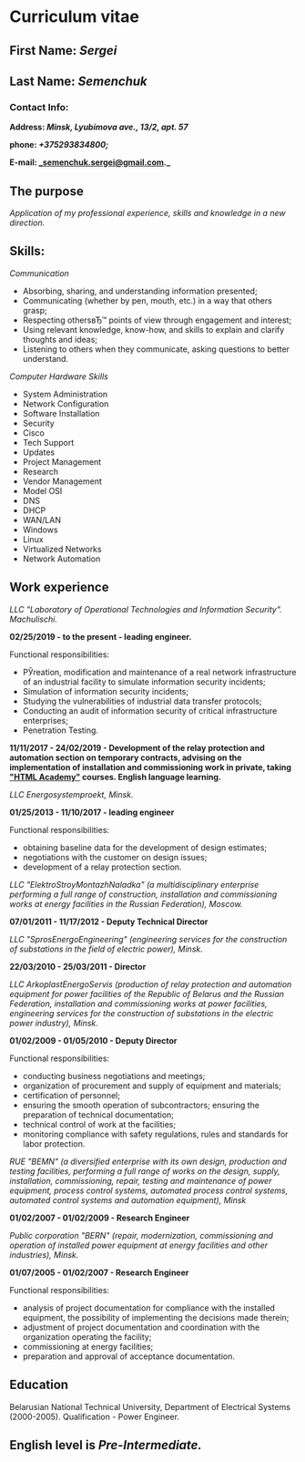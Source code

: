 # Curriculum vitae
## First Name: *Sergei*

## Last Name: *Semenchuk*

### Contact Info: 

**Address: _Minsk, Lyubimova ave., 13/2, apt. 57_**

**phone: _+375293834800;_**

**E-mail: _semenchuk.sergei@gmail.com._**

## The purpose

*Application of my professional experience, skills and knowledge in a new direction.*

## Skills:

_Communication_
* Absorbing, sharing, and understanding information presented;
* Communicating (whether by pen, mouth, etc.) in a way that others grasp;
* Respecting othersвЂ™ points of view through engagement and interest;
* Using relevant knowledge, know-how, and skills to explain and clarify thoughts and ideas;
* Listening to others when they communicate, asking questions to better understand.

_Computer Hardware Skills_
* System Administration
* Network Configuration
* Software Installation
* Security
* Cisco
* Tech Support
* Updates
* Project Management
* Research
* Vendor Management
* Model OSI
* DNS
* DHCP
* WAN/LAN
* Windows
* Linux
* Virtualized Networks
* Network Automation

## Work experience

*LLC "Laboratory of Operational Technologies and Information Security". Machulischi.*

**02/25/2019 - to the present - leading engineer.**

Functional responsibilities:
* РЎreation, modification and maintenance of a real network infrastructure of an industrial facility to simulate information security incidents;
* Simulation of information security incidents;
* Studying the vulnerabilities of industrial data transfer protocols;
* Conducting an audit of information security of critical infrastructure enterprises;
* Penetration Testing.

**11/11/2017 - 24/02/2019 - Development of the relay protection and automation section on temporary contracts, advising on the implementation of installation and commissioning work in private, taking ["HTML Academy"](https://htmlacademy.ru) courses. English language learning.**

*LLC Energosystemproekt, Minsk.*

**01/25/2013 - 11/10/2017 - leading engineer**

Functional responsibilities:

* obtaining baseline data for the development of design estimates;
* negotiations with the customer on design issues;
* development of a relay protection section.

*LLC "ElektroStroyMontazhNaladka" (a multidisciplinary enterprise performing a full range of construction, installation and commissioning works at energy facilities in the Russian Federation), Moscow.*

**07/01/2011 - 11/17/2012 - Deputy Technical Director**

*LLC "SprosEnergoEngineering" (engineering services for the construction of substations in the field of electric power), Minsk.*

**22/03/2010 - 25/03/2011 - Director**

*LLC ArkoplastEnergoServis (production of relay protection and automation equipment for power facilities of the Republic of Belarus and the Russian Federation, installation and commissioning works at power facilities, engineering services for the construction of substations in the electric power industry), Minsk.*

**01/02/2009 - 01/05/2010 - Deputy Director**

Functional responsibilities:

* conducting business negotiations and meetings;
* organization of procurement and supply of equipment and materials;
* certification of personnel;
* ensuring the smooth operation of subcontractors;
ensuring the preparation of technical documentation;
* technical control of work at the facilities;
* monitoring compliance with safety regulations, rules and standards for labor protection.

*RUE "BEMN" (a diversified enterprise with its own design, production and testing facilities, performing a full range of works on the design, supply, installation, commissioning, repair, testing and maintenance of power equipment, process control systems, automated process control systems, automated control systems and automation equipment), Minsk*

**01/02/2007 - 01/02/2009 - Research Engineer**

*Public corporation "BERN" (repair, modernization, commissioning and operation of installed power equipment at energy facilities and other industries), Minsk.*

**01/07/2005 - 01/02/2007 - Research Engineer**

Functional responsibilities:

* analysis of project documentation for compliance with the installed equipment, the possibility of implementing the decisions made therein;
* adjustment of project documentation and coordination with the organization operating the facility;
* commissioning at energy facilities;
* preparation and approval of acceptance documentation.

## Education

Belarusian National Technical University, Department of Electrical Systems (2000-2005).
Qualification - Power Engineer.

## English level is _Pre-Intermediate._